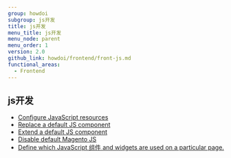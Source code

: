 ```yaml
---
group: howdoi
subgroup: js开发
title: js开发
menu_title: js开发
menu_node: parent
menu_order: 1
version: 2.0
github_link: howdoi/frontend/front-js.md
functional_areas:
  - Frontend
---
```


## js开发
- <a href="{{ page.baseurl }}/javascript-dev-guide/javascript/js-resources.html">Configure JavaScript resources</a>
- <a href="{{ page.baseurl }}/javascript-dev-guide/javascript/custom_js.html#js_replace">Replace a default JS component</a>
- <a href="{{ page.baseurl }}/javascript-dev-guide/javascript/custom_js.html#extend_js">Extend a default JS component</a>
- <a href="{{ page.baseurl }}/javascript-dev-guide/javascript/custom_js.html#disable_default_js">Disable default Magento JS</a>
- <a href="{{ page.baseurl }}/javascript-dev-guide/javascript/js_debug.html">Define which JavaScript 组件 and widgets are used on a particular page.</a>
